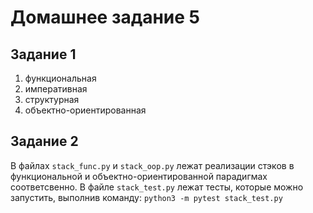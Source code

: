 # Домашнее задание 5

## Задание 1
1. функциональная
2. императивная
3. структурная
4. объектно-ориентированная

## Задание 2
В файлах `stack_func.py` и `stack_oop.py` лежат реализации стэков в функциональной и объектно-ориентированной парадигмах соответсвенно. В файле `stack_test.py` лежат тесты, которые можно запустить, выполнив команду: 
`python3 -m pytest stack_test.py`